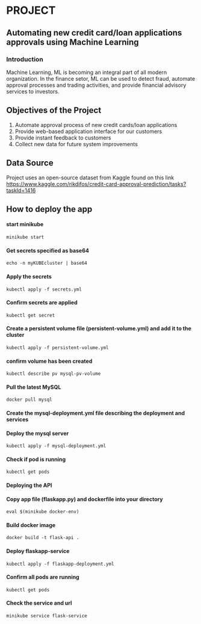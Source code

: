 # PROJECT
## Automating new credit card/loan applications approvals using Machine Learning
### Introduction
Machine Learning, ML is becoming an integral part of all modern organization. In the finance setor, ML can be used to detect fraud, automate approval processes and trading activities, and provide financial advisory services to investors.

## Objectives of the Project
1. Automate approval process of new credit cards/loan applications
2. Provide web-based application interface for our customers
3. Provide instant feedback to customers
4. Collect new data for future system improvements

## Data Source
Project uses an open-source dataset from Kaggle found on this link
https://www.kaggle.com/rikdifos/credit-card-approval-prediction/tasks?taskId=1416

## How to deploy the app
#### start minikube
```
minikube start
```

#### Get secrets specified as base64

```
echo -n myKUBEcluster | base64
```
#### Apply the secrets
```
kubectl apply -f secrets.yml
```
#### Confirm secrets are applied
```
kubectl get secret
```

#### Create a persistent volume file (persistent-volume.yml) and add it to the cluster
```
kubectl apply -f persistent-volume.yml
```
#### confirm volume has been created
```
kubectl describe pv mysql-pv-volume
```

#### Pull the latest MySQL
```
docker pull mysql
```

#### Create the mysql-deployment.yml file describing the deployment and services
#### Deploy the mysql server
```
kubectl apply -f mysql-deployment.yml
```

#### Check if pod is running
```
kubectl get pods
```

#### Deploying the API
#### Copy app file (flaskapp.py) and dockerfile into your directory
```
eval $(minikube docker-env)
```

#### Build docker image
```
docker build -t flask-api .
```

#### Deploy flaskapp-service
```
kubectl apply -f flaskapp-deployment.yml
```

#### Confirm all pods are running
```
kubectl get pods
```

#### Check the service and url
```
minikube service flask-service
```
